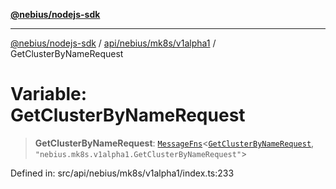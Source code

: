[**@nebius/nodejs-sdk**](../../../../../README.md)

***

[@nebius/nodejs-sdk](../../../../../README.md) / [api/nebius/mk8s/v1alpha1](../README.md) / GetClusterByNameRequest

# Variable: GetClusterByNameRequest

> **GetClusterByNameRequest**: [`MessageFns`](../../../../../runtime/protos/core/interfaces/MessageFns.md)\<[`GetClusterByNameRequest`](../interfaces/GetClusterByNameRequest.md), `"nebius.mk8s.v1alpha1.GetClusterByNameRequest"`\>

Defined in: src/api/nebius/mk8s/v1alpha1/index.ts:233
